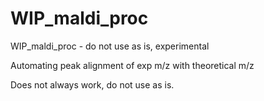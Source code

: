 # WIP_maldi_proc
WIP_maldi_proc - do not use as is, experimental

Automating peak alignment of exp m/z with theoretical m/z

  Does not always work, do not use as is.
